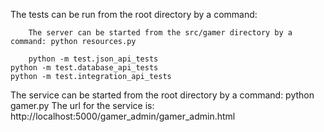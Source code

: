 The tests can be run from the root directory by a command:

        The server can be started from the src/gamer directory by a command: python resources.py
    
        python -m test.json_api_tests
	python -m test.database_api_tests
	python -m test.integration_api_tests


The service can be started from the root directory by a command: python gamer.py
The url for the service is: http://localhost:5000/gamer_admin/gamer_admin.html
